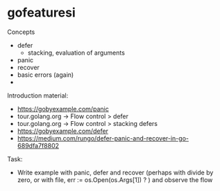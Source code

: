 
#  gofeaturesi

Concepts
- defer
	- stacking, evaluation of arguments
- panic
- recover
- basic errors (again)
- 
Introduction material:
- https://gobyexample.com/panic
- tour.golang.org -> Flow control > defer
- tour.golang.org -> Flow control > stacking defers
- https://gobyexample.com/defer
- https://medium.com/rungo/defer-panic-and-recover-in-go-689dfa7f8802

Task:
- Write example with panic, defer and recover (perhaps with divide by zero, or with file, err := os.Open(os.Args[1]) ? ) and observe the flow
